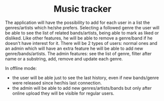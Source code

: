 <h1 style="text-align:center">Music tracker</h1>

The application will have the possibility to add for each user in a list the genres/artists which he/she prefers. Selecting a followed genre the user will be able to see the list of related bands/artists, being able to mark as liked or disliked.
Like other features, he will be able to remove a genre/band if he doesn't have interest for it. 
There will be 2 types of users: normal ones and an admin which will have an extra feature he will be able to add new genre/bands/artists. The admin features: see the list of genre, filter after name or a substring, add, remove and update each genre. 

In offline mode: 
* the user will be able just to see the last history, even if new bands/genre were released since her/his last connection. 
* the admin will be able to add new genres/artists/bands but only after online upload they will be visible for regular users. 

